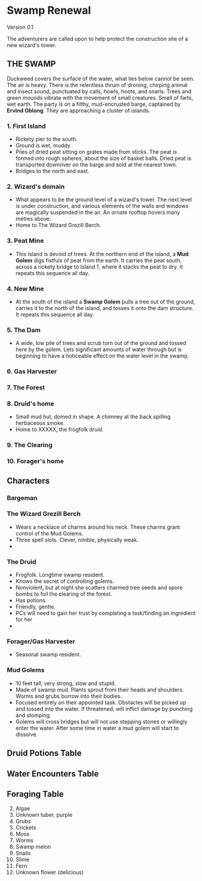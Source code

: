 # Swamp Renewal

Version 0.1

The adventurers are called upon to help protect the construction site of a new wizard's tower.

## THE SWAMP
Duckweed covers the surface of the water, what lies below cannot be seen. The air is heavy. There is the relentless thrum of droning, chirping animal and insect sound, punctuated by calls, howls, hoots, and snarls. Trees and green mounds vibrate with the movement of small creatures. Smell of farts, wet earth. The party is on a filthy, mud-encrusted barge, captained by **Ervind Oblong**. They are approaching a cluster of islands.

### 1. First Island
* Rickety pier to the south.
* Ground is wet, muddy.
* Piles of dried peat sitting on grates made from sticks. The peat is formed into rough spheres, about the size of basket balls. Dried peat is transported downriver on the barge and sold at the nearest town.
* Bridges to the north and east.

### 2. Wizard's domain
* What appears to be the ground level of a wizard's tower. The next level is under construction, and various elements of the walls and windows are magically suspended in the air. An ornate rooftop hovers many metres above.
* Home to The Wizard Grezill Berch.

### 3. Peat Mine
* This island is devoid of trees. At the northern end of the island, a **Mud Golem** digs fistfuls of peat from the earth. It carries the peat south, across a rickety bridge to Island 1, where it stacks the peat to dry. It repeats this sequence all day.

### 4. New Mine
* At the south of the island a **Swamp Golem** pulls a tree out of the ground, carries it to the north of the island, and tosses it onto the dam structure. It repeats this sequence all day.

### 5. The Dam
* A wide, low pile of trees and scrub torn out of the ground and tossed here by the golem. Lets significant amounts of water through but is beginning to have a noticeable effect on the water level in the swamp.

### 6. Gas Harvester

### 7. The Forest

### 8. Druid's home
* Small mud hut, domed in shape. A chimney at the back spilling herbaceous smoke.
* Home to XXXXX, the frogfolk druid.

### 9. The Clearing


### 10. Forager's home


## Characters

### Bargeman

### The Wizard Grezill Berch
* Wears a necklace of charms around his neck. These charms grant control of the Mud Golems.
* Three spell slots. Clever, nimble, physically weak.
*
### The Druid
* Frogfolk. Longtime swamp resident.
* Knows the secret of controlling golems.
* Nonviolent, but at night she scatters charmed tree seeds and spore bombs to foil the clearing of the forest.
* Has potions.
* Friendly, gentle.
* PCs will need to gain her trust by completing a task/finding an ingredient for her
*
### Forager/Gas Harvester
* Seasonal swamp resident.

### Mud Golems
* 10 feet tall, very strong, slow and stupid.
* Made of swamp mud. Plants sprout from their heads and shoulders. Worms and grubs burrow into their bodies.
* Focused entirely on their appointed task. Obstacles will be picked up and tossed into the water. If threatened, will inflict damage by punching and stomping.
* Golems will cross bridges but will not use stepping stones or willingly enter the water. After some time in water a mud golem will start to dissolve.


## Druid Potions Table

## Water Encounters Table

## Foraging Table
2. Algae
3. Unknown tuber, purple
4. Grubs
5. Crickets
6. Moss
7. Worms
8. Swamp melon
9. Snails
10. Slime
11. Fern
12. Unknown flower (delicious)
